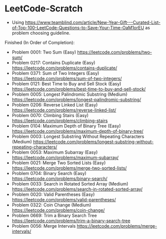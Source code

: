 # LeetCode-Scratch

  - Using https://www.teamblind.com/article/New-Year-Gift---Curated-List-of-Top-100-LeetCode-Questions-to-Save-Your-Time-OaM1orEU as problem choosing guideline. 

Finished (In Order of Completion): 
  - Problem 0001: Two Sum (Easy) https://leetcode.com/problems/two-sum/
  - Problem 0217: Contains Duplicate (Easy) https://leetcode.com/problems/contains-duplicate/
  - Problem 0371: Sum of Two Integers (Easy) https://leetcode.com/problems/sum-of-two-integers/
  - Problem 0121: Best Time to Buy and Sell Stock (Easy) https://leetcode.com/problems/best-time-to-buy-and-sell-stock/
  - Problem 0005: Longest Palindromic Substring (Medium) https://leetcode.com/problems/longest-palindromic-substring/
  - Problem 0206: Reverse Linked List (Easy) https://leetcode.com/problems/reverse-linked-list/
  - Problem 0070: Climbing Stairs (Easy) https://leetcode.com/problems/climbing-stairs
  - Problem 0104: Maximum Depth of Binary Tree (Easy) https://leetcode.com/problems/maximum-depth-of-binary-tree/
  - Problem 0003: Longest Substring Without Repeating Characters (Medium) https://leetcode.com/problems/longest-substring-without-repeating-characters/
  - Problem 0053: Maximum Subarray (Easy) https://leetcode.com/problems/maximum-subarray/
  - Problem 0021: Merge Two Sorted Lists (Easy) https://leetcode.com/problems/merge-two-sorted-lists/
  - Problem 0704: Binary Search (Easy) https://leetcode.com/problems/binary-search/
  - Problem 0033: Search in Rotated Sorted Array (Medium) https://leetcode.com/problems/search-in-rotated-sorted-array/
  - Problem 0020: Valid Parentheses (Easy) https://leetcode.com/problems/valid-parentheses/
  - Problem 0322: Coin Change (Medium) https://leetcode.com/problems/coin-change/
  - Problem 0669: Trim a Binary Search Tree https://leetcode.com/problems/trim-a-binary-search-tree
  - Problem 0056: Merge Intervals https://leetcode.com/problems/merge-intervals/